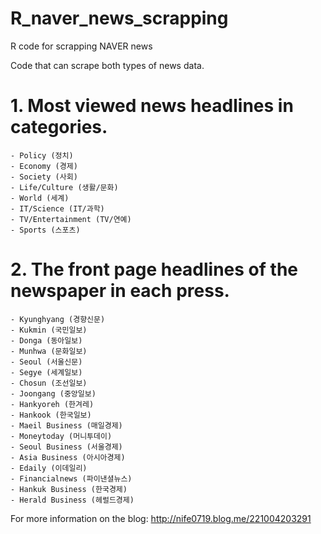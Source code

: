 # R_naver_news_scrapping
R code for scrapping NAVER news

Code that can scrape both types of news data.

# 1. Most viewed news headlines in categories.
    - Policy (정치)
    - Economy (경제)
    - Society (사회)
    - Life/Culture (생활/문화)
    - World (세계)
    - IT/Science (IT/과학)
    - TV/Entertainment (TV/연예)
    - Sports (스포츠)
 
# 2. The front page headlines of the newspaper in each press.
    - Kyunghyang (경향신문)
    - Kukmin (국민일보)
    - Donga (동아일보)
    - Munhwa (문화일보)
    - Seoul (서울신문)
    - Segye (세계일보)
    - Chosun (조선일보)
    - Joongang (중앙일보)
    - Hankyoreh (한겨레)
    - Hankook (한국일보)
    - Maeil Business (매일경제)
    - Moneytoday (머니투데이)
    - Seoul Business (서울경제)
    - Asia Business (아시아경제)
    - Edaily (이데일리)
    - Financialnews (파이낸셜뉴스)
    - Hankuk Business (한국경제)
    - Herald Business (헤럴드경제)

For more information on the blog: http://nife0719.blog.me/221004203291 
